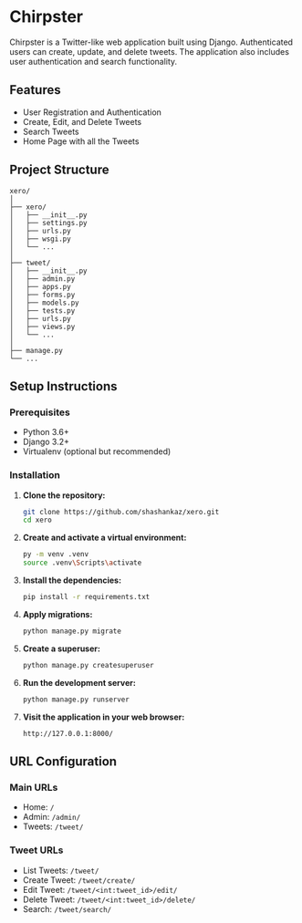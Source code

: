 # Chirpster

Chirpster is a Twitter-like web application built using Django. Authenticated users can create, update, and delete tweets. The application also includes user authentication and search functionality.

## Features

- User Registration and Authentication
- Create, Edit, and Delete Tweets
- Search Tweets
- Home Page with all the Tweets

## Project Structure

```
xero/
│
├── xero/
│   ├── __init__.py
│   ├── settings.py
│   ├── urls.py
│   ├── wsgi.py
│   └── ...
│
├── tweet/
│   ├── __init__.py
│   ├── admin.py
│   ├── apps.py
│   ├── forms.py
│   ├── models.py
│   ├── tests.py
│   ├── urls.py
│   ├── views.py
│   └── ...
│
├── manage.py
└── ...
```

## Setup Instructions

### Prerequisites

- Python 3.6+
- Django 3.2+
- Virtualenv (optional but recommended)

### Installation

1. **Clone the repository:**

   ```bash
   git clone https://github.com/shashankaz/xero.git
   cd xero
   ```

2. **Create and activate a virtual environment:**

   ```bash
   py -m venv .venv
   source .venv\Scripts\activate
   ```

3. **Install the dependencies:**

   ```bash
   pip install -r requirements.txt
   ```

4. **Apply migrations:**

   ```bash
   python manage.py migrate
   ```

5. **Create a superuser:**

   ```bash
   python manage.py createsuperuser
   ```

6. **Run the development server:**

   ```bash
   python manage.py runserver
   ```

7. **Visit the application in your web browser:**

   ```
   http://127.0.0.1:8000/
   ```

## URL Configuration

### Main URLs

- Home: `/`
- Admin: `/admin/`
- Tweets: `/tweet/`

### Tweet URLs

- List Tweets: `/tweet/`
- Create Tweet: `/tweet/create/`
- Edit Tweet: `/tweet/<int:tweet_id>/edit/`
- Delete Tweet: `/tweet/<int:tweet_id>/delete/`
- Search: `/tweet/search/`
